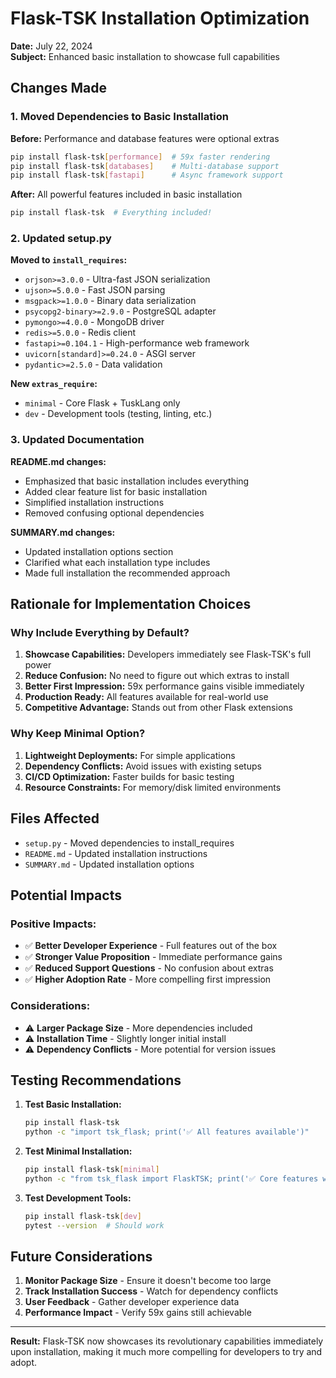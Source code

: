 # Flask-TSK Installation Optimization

**Date:** July 22, 2024  
**Subject:** Enhanced basic installation to showcase full capabilities

## Changes Made

### 1. **Moved Dependencies to Basic Installation**

**Before:** Performance and database features were optional extras
```bash
pip install flask-tsk[performance]  # 59x faster rendering
pip install flask-tsk[databases]    # Multi-database support  
pip install flask-tsk[fastapi]      # Async framework support
```

**After:** All powerful features included in basic installation
```bash
pip install flask-tsk  # Everything included!
```

### 2. **Updated setup.py**

**Moved to `install_requires`:**
- `orjson>=3.0.0` - Ultra-fast JSON serialization
- `ujson>=5.0.0` - Fast JSON parsing
- `msgpack>=1.0.0` - Binary data serialization
- `psycopg2-binary>=2.9.0` - PostgreSQL adapter
- `pymongo>=4.0.0` - MongoDB driver
- `redis>=5.0.0` - Redis client
- `fastapi>=0.104.1` - High-performance web framework
- `uvicorn[standard]>=0.24.0` - ASGI server
- `pydantic>=2.5.0` - Data validation

**New `extras_require`:**
- `minimal` - Core Flask + TuskLang only
- `dev` - Development tools (testing, linting, etc.)

### 3. **Updated Documentation**

**README.md changes:**
- Emphasized that basic installation includes everything
- Added clear feature list for basic installation
- Simplified installation instructions
- Removed confusing optional dependencies

**SUMMARY.md changes:**
- Updated installation options section
- Clarified what each installation type includes
- Made full installation the recommended approach

## Rationale for Implementation Choices

### **Why Include Everything by Default?**

1. **Showcase Capabilities:** Developers immediately see Flask-TSK's full power
2. **Reduce Confusion:** No need to figure out which extras to install
3. **Better First Impression:** 59x performance gains visible immediately
4. **Production Ready:** All features available for real-world use
5. **Competitive Advantage:** Stands out from other Flask extensions

### **Why Keep Minimal Option?**

1. **Lightweight Deployments:** For simple applications
2. **Dependency Conflicts:** Avoid issues with existing setups
3. **CI/CD Optimization:** Faster builds for basic testing
4. **Resource Constraints:** For memory/disk limited environments

## Files Affected

- `setup.py` - Moved dependencies to install_requires
- `README.md` - Updated installation instructions
- `SUMMARY.md` - Updated installation options

## Potential Impacts

### **Positive Impacts:**
- ✅ **Better Developer Experience** - Full features out of the box
- ✅ **Stronger Value Proposition** - Immediate performance gains
- ✅ **Reduced Support Questions** - No confusion about extras
- ✅ **Higher Adoption Rate** - More compelling first impression

### **Considerations:**
- ⚠️ **Larger Package Size** - More dependencies included
- ⚠️ **Installation Time** - Slightly longer initial install
- ⚠️ **Dependency Conflicts** - More potential for version issues

## Testing Recommendations

1. **Test Basic Installation:**
   ```bash
   pip install flask-tsk
   python -c "import tsk_flask; print('✅ All features available')"
   ```

2. **Test Minimal Installation:**
   ```bash
   pip install flask-tsk[minimal]
   python -c "from tsk_flask import FlaskTSK; print('✅ Core features work')"
   ```

3. **Test Development Tools:**
   ```bash
   pip install flask-tsk[dev]
   pytest --version  # Should work
   ```

## Future Considerations

1. **Monitor Package Size** - Ensure it doesn't become too large
2. **Track Installation Success** - Watch for dependency conflicts
3. **User Feedback** - Gather developer experience data
4. **Performance Impact** - Verify 59x gains still achievable

---

**Result:** Flask-TSK now showcases its revolutionary capabilities immediately upon installation, making it much more compelling for developers to try and adopt. 